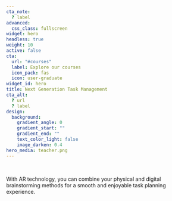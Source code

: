 ```yaml
---
cta_note:
  ? label
advanced:
  css_class: fullscreen
widget: hero
headless: true
weight: 10
active: false
cta:
  url: "#courses"
  label: Explore our courses
  icon_pack: fas
  icon: user-graduate
widget_id: hero
title: Next Generation Task Management
cta_alt:
  ? url
  ? label
design:
  background:
    gradient_angle: 0
    gradient_start: ""
    gradient_end: ""
    text_color_light: false
    image_darken: 0.4
hero_media: teacher.png
---
```

<br>

With AR technology, you can combine your physical and digital brainstorming methods for a smooth and enjoyable task planning experience.